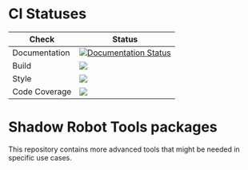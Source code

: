 # CI Statuses

Check | Status
---|---
Documentation|[![Documentation Status](https://readthedocs.org/projects/shadow-robot-tools/badge/?version=latest)](http://shadow-robot-tools.readthedocs.org)
Build|[<img src="https://codebuild.eu-west-2.amazonaws.com/badges?uuid=eyJlbmNyeXB0ZWREYXRhIjoiVEE4V2NqYVJpM09tSUZDanBiRkVOZXY5QUxnaHVpS3lPUm1yQVRzOERvYkJqV21sVWN1QW1abmdWbzhKbndFbEpML2I4N0dGRTAvdEtZMlhsWHorRStRPSIsIml2UGFyYW1ldGVyU3BlYyI6InBYc3htemlzR0dFS1h1Y2oiLCJtYXRlcmlhbFNldFNlcmlhbCI6MX0%3D&branch=noetic-devel"/>](https://eu-west-2.console.aws.amazon.com/codesuite/codebuild/projects/auto_sr_tools_noetic-devel_install_check/)
Style|[<img src="https://codebuild.eu-west-2.amazonaws.com/badges?uuid=eyJlbmNyeXB0ZWREYXRhIjoiV0ZFUjE2RHg1L21lUFIvVkdGcXplcUtIOW9YRlF0VUw2ZmVwODVOOXlJakYySGUxTUhxUjcrT3VXV3hGaFVkdVVMNDViNDBYOUdWOUhSc3lySHB0TitvPSIsIml2UGFyYW1ldGVyU3BlYyI6IjNBZFh0aHRBSU5RVWVBMUsiLCJtYXRlcmlhbFNldFNlcmlhbCI6MX0%3D&branch=noetic-devel"/>](https://eu-west-2.console.aws.amazon.com/codesuite/codebuild/projects/auto_sr_tools_noetic-devel_style_check/)
Code Coverage|[<img src="https://codebuild.eu-west-2.amazonaws.com/badges?uuid=eyJlbmNyeXB0ZWREYXRhIjoiQlF2SkJXYnAwT09BVklJRDRaRmhHVTZXdkJTQkcxb3Q0Zk8vWlBuNFgyeGE3emkwWE5scU9TTGczR1JWOG82MXJJOTNJYXl6RkVLQjNLZFZ0UFRhcmlnPSIsIml2UGFyYW1ldGVyU3BlYyI6Ilp1Y1pidUxwRFQ1aGtWUUsiLCJtYXRlcmlhbFNldFNlcmlhbCI6MX0%3D&branch=noetic-devel"/>](https://eu-west-2.console.aws.amazon.com/codesuite/codebuild/projects/auto_sr_tools_noetic-devel_code_coverage/)

# Shadow Robot Tools packages
This repository contains more advanced tools that might be needed in specific use cases.
